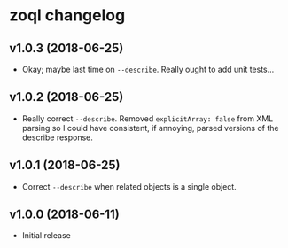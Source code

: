 # zoql changelog

## v1.0.3 (2018-06-25)

 * Okay; maybe last time on `--describe`. Really ought to add unit tests...

## v1.0.2 (2018-06-25)

 * Really correct `--describe`. Removed `explicitArray: false` from XML parsing
   so I could have consistent, if annoying, parsed versions of the describe
   response.

## v1.0.1 (2018-06-25)

 * Correct `--describe` when related objects is a single object.

## v1.0.0 (2018-06-11)

 * Initial release
